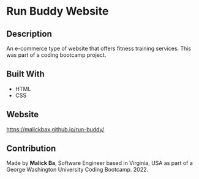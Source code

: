 # Run Buddy Website

## Description
An e-commerce type of website that offers fitness training services. This was part of a coding bootcamp project.

## Built With
* HTML
* CSS

## Website
https://malickbax.github.io/run-buddy/

## Contribution
Made by **Malick Ba**, Software Engineer based in Virginia, USA as part of a George Washington University Coding Bootcamp. 2022.  
